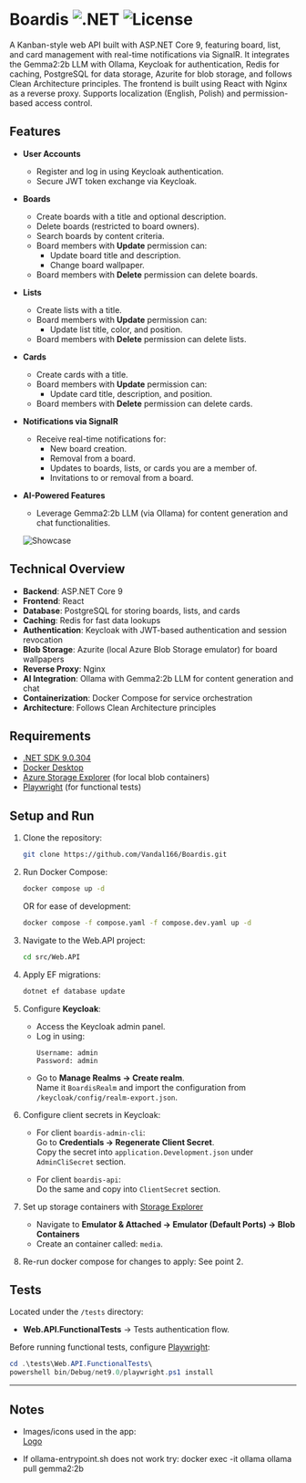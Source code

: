 # Boardis ![.NET](https://img.shields.io/badge/.NET-9.0-blue) ![License](https://img.shields.io/badge/license-MIT-green)

A Kanban-style web API built with ASP.NET Core 9, featuring board, list, and card management with real-time notifications via SignalR. It integrates the Gemma2:2b LLM with Ollama, Keycloak for authentication, Redis for caching, PostgreSQL for data storage, Azurite for blob storage, and follows Clean Architecture principles. The frontend is built using React with Nginx as a reverse proxy. Supports localization (English, Polish) and permission-based access control.

## Features

- **User Accounts**
  - Register and log in using Keycloak authentication.
  - Secure JWT token exchange via Keycloak.

- **Boards**
  - Create boards with a title and optional description.
  - Delete boards (restricted to board owners).
  - Search boards by content criteria.
  - Board members with **Update** permission can:
    - Update board title and description.
    - Change board wallpaper.
  - Board members with **Delete** permission can delete boards.

- **Lists**
  - Create lists with a title.
  - Board members with **Update** permission can:
    - Update list title, color, and position.
  - Board members with **Delete** permission can delete lists.

- **Cards**
  - Create cards with a title.
  - Board members with **Update** permission can:
    - Update card title, description, and position.
  - Board members with **Delete** permission can delete cards.

- **Notifications via SignalR**
  - Receive real-time notifications for:
    - New board creation.
    - Removal from a board.
    - Updates to boards, lists, or cards you are a member of.
    - Invitations to or removal from a board.

- **AI-Powered Features**
  - Leverage Gemma2:2b LLM (via Ollama) for content generation and chat functionalities.


  ![Showcase](Showcase.gif)

## Technical Overview

- **Backend**: ASP.NET Core 9
- **Frontend**: React
- **Database**: PostgreSQL for storing boards, lists, and cards
- **Caching**: Redis for fast data lookups
- **Authentication**: Keycloak with JWT-based authentication and session revocation
- **Blob Storage**: Azurite (local Azure Blob Storage emulator) for board wallpapers
- **Reverse Proxy**: Nginx
- **AI Integration**: Ollama with Gemma2:2b LLM for content generation and chat
- **Containerization**: Docker Compose for service orchestration
- **Architecture**: Follows Clean Architecture principles

## Requirements

- [.NET SDK 9.0.304](https://dotnet.microsoft.com/)
- [Docker Desktop](https://www.docker.com/products/docker-desktop/)
- [Azure Storage Explorer](https://azure.microsoft.com/en-us/products/storage/storage-explorer/) (for local blob containers)
- [Playwright](https://playwright.dev/dotnet/) (for functional tests)


## Setup and Run

1. Clone the repository:
   ```bash
   git clone https://github.com/Vandal166/Boardis.git
   ```

2. Run Docker Compose:
   ```bash
   docker compose up -d
   ```
   OR for ease of development:
   ```bash
   docker compose -f compose.yaml -f compose.dev.yaml up -d
   ```

3. Navigate to the Web.API project:
   ```bash
   cd src/Web.API
   ```

4. Apply EF migrations:
   ```bash
   dotnet ef database update
   ```

5. Configure **Keycloak**:

   - Access the Keycloak admin panel.  
   - Log in using:
     ```
     Username: admin
     Password: admin
     ```
   - Go to **Manage Realms → Create realm**.  
     Name it `BoardisRealm` and import the configuration from `/keycloak/config/realm-export.json`.

6. Configure client secrets in Keycloak:

   - For client `boardis-admin-cli`:  
     Go to **Credentials → Regenerate Client Secret**.  
     Copy the secret into `application.Development.json` under `AdminCliSecret` section.

   - For client `boardis-api`:  
     Do the same and copy into `ClientSecret` section.

7. Set up storage containers with [Storage Explorer](https://azure.microsoft.com/en-us/products/storage/storage-explorer)

   - Navigate to **Emulator & Attached → Emulator (Default Ports) → Blob Containers**
   - Create an container called: `media`.

8. Re-run docker compose for changes to apply:
   See point 2.


## Tests

Located under the `/tests` directory:

- **Web.API.FunctionalTests** → Tests authentication flow.

Before running functional tests, configure [Playwright](https://github.com/microsoft/playwright):

```powershell
cd .\tests\Web.API.FunctionalTests\
powershell bin/Debug/net9.0/playwright.ps1 install
```

---

## Notes

- Images/icons used in the app:  
  [Logo](https://www.flaticon.com/free-icons/to-do-list)

- If ollama-entrypoint.sh does not work try:
  docker exec -it ollama ollama pull gemma2:2b
